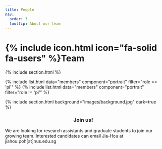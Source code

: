 ```yaml
---
title: People
nav:
  order: 3
  tooltip: About our team
---
```


# {% include icon.html icon="fa-solid fa-users" %}Team

{% include section.html %}

{% include list.html data="members" component="portrait" filter="role == 'pi'" %}
{% include list.html data="members" component="portrait" filter="role != 'pi'" %}

{% include section.html background="images/background.jpg" dark=true %}

<h3 style="text-align:center;">Join us!</h3>

We are looking for research assistants and graduate students to join our growing team. Interested candidates can email Jia-Hou at jiahou.poh[at]nus.edu.sg
